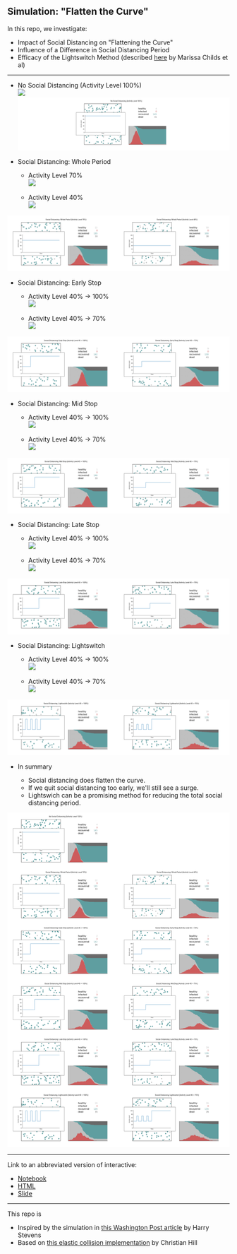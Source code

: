 ## Simulation: "Flatten the Curve"  
In this repo, we investigate:
- Impact of Social Distancing on "Flattening the Curve"  
- Influence of a Difference in Social Distancing Period  
- Efficacy of the Lightswitch Method (described [here](https://covid-measures.github.io/) by Marissa Childs et al)  
  
---  

- No Social Distancing (Activity Level 100%)  
![](simulations/flattenthecurve_100.gif)  
![](concats/concat_overlayed_nosocialdistancing.png)  

- Social Distancing: Whole Period  

    - Activity Level 70%  
![](simulations/flattenthecurve_70.gif)  

    - Activity Level 40%  
![](simulations/flattenthecurve_40.gif)  

![](concats/concat_overlayed_wholeperiod.png)  

- Social Distancing: Early Stop  

    - Activity Level 40% -> 100%  
![](simulations/flattenthecurve_stop_shortterm.gif)  

    - Activity Level 40% -> 70%  
![](simulations/flattenthecurve_stop_shortterm70.gif)  

![](concats/concat_overlayed_stop_shortterm.png)  

- Social Distancing: Mid Stop  

    - Activity Level 40% -> 100%  
![](simulations/flattenthecurve_stop_midterm.gif)  

    - Activity Level 40% -> 70%  
![](simulations/flattenthecurve_stop_midterm70.gif)  

![](concats/concat_overlayed_stop_midterm.png)  

- Social Distancing: Late Stop  

    - Activity Level 40% -> 100%  
![](simulations/flattenthecurve_stop_longterm.gif)  

    - Activity Level 40% -> 70%  
![](simulations/flattenthecurve_stop_longterm70.gif)  

![](concats/concat_overlayed_stop_longterm.png)  

- Social Distancing: Lightswitch  

    - Activity Level 40% -> 100%  
![](simulations/flattenthecurve_lightswitch.gif)  

    - Activity Level 40% -> 70%  
![](simulations/flattenthecurve_lightswitch70.gif)  

![](concats/concat_overlayed_lightswitch.png)  

- In summary  

    - Social distancing does flatten the curve.  
    - If we quit social distancing too early, we'll still see a surge.  
    - Lightswich can be a promising method for reducing the total social distancing period.  

![](concats/concat_overlayed_all.png)  

---  
  
Link to an abbreviated version of interactive:  
- [Notebook](https://nbviewer.jupyter.org/github/rikiyay/covid19/blob/master/flatten_the_curve.ipynb?flush_cache=true)  
- [HTML](https://htmlpreview.github.io/?https://github.com/rikiyay/covid19/blob/master/flatten_the_curve.html)  
- [Slide](https://htmlpreview.github.io/?https://github.com/rikiyay/covid19/blob/master/flatten_the_curve.slides.html)  
  
---  
  
This repo is
- Inspired by the simulation in [this Washington Post article](https://www.washingtonpost.com/graphics/2020/world/corona-simulator/) by Harry Stevens  
- Based on [this elastic collision implementation](https://github.com/xnx/collision) by Christian Hill  